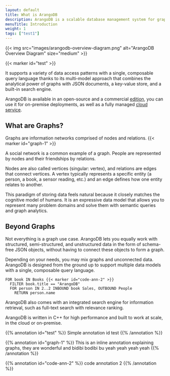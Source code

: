 ```yaml
---
layout: default
title: What is ArangoDB
description: ArangoDB is a scalable database management system for graphs, with a broad range of features and a rich ecosystem
menuTitle: Introduction
weight: 1
tags: ["test1"]
---
```


{{< img src="images/arangodb-overview-diagram.png" alt="ArangoDB Overview Diagram" size="medium" >}}

{{< marker id="test" >}}

It supports a variety of data access patterns with a single, composable query
language thanks to its multi-model approach that combines the analytical power
of graphs with JSON documents, a key-value store, and a built-in search engine.

ArangoDB is available in an open-source and a commercial [edition](features.html),
you can use it for on-premise deployments, as well as a fully managed
[cloud service](oasis/).


## What are Graphs?

Graphs are information networks comprised of nodes and relations. {{< marker id="graph-1" >}}

A social network is a common example of a graph. People are represented by nodes
and their friendships by relations.

Nodes are also called vertices (singular: vertex), and relations are edges that
connect vertices.
A vertex typically represents a specific entity (a person, a book, a sensor
reading, etc.) and an edge defines how one entity relates to another.

This paradigm of storing data feels natural because it closely matches the
cognitive model of humans. It is an expressive data model that allows you to
represent many problem domains and solve them with semantic queries and graph
analytics.

## Beyond Graphs

Not everything is a graph use case. ArangoDB lets you equally work with
structured, semi-structured, and unstructured data in the form of schema-free
JSON objects, without having to connect these objects to form a graph.

<!-- TODO:
Seems too disconnected, what is the relation?
Maybe multiple docs, maybe also include folders (collections)?
-->

Depending on your needs, you may mix graphs and unconnected data.
ArangoDB is designed from the ground up to support multiple data models with a
single, composable query language.

```aql
FOR book IN Books {{< marker id="code-ann-2" >}}
  FILTER book.title == "ArangoDB"
  FOR person IN 2..2 INBOUND book Sales, OUTBOUND People
    RETURN person.name
```

ArangoDB also comes with an integrated search engine for information retrieval,
such as full-text search with relevance ranking.

ArangoDB is written in C++ for high performance and built to work at scale, in
the cloud or on-premise.

<!-- deployment options, move from features page, on-prem vs cloud? -->

{{% annotation id="test" %}}
Simple annotation id test
{{% /annotation %}}

{{% annotation id="graph-1" %}}
This is an inline annotation explaining graphs, they are wonderful and bidibi bodibi bu
yeah yeah yeah
yeah
{{% /annotation %}}

{{% annotation id="code-ann-2" %}}
code annotation 2
{{% /annotation %}}
